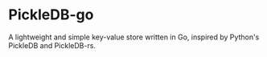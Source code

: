 # PickleDB-go

A lightweight and simple key-value store written in Go, inspired by Python's PickleDB and PickleDB-rs.
